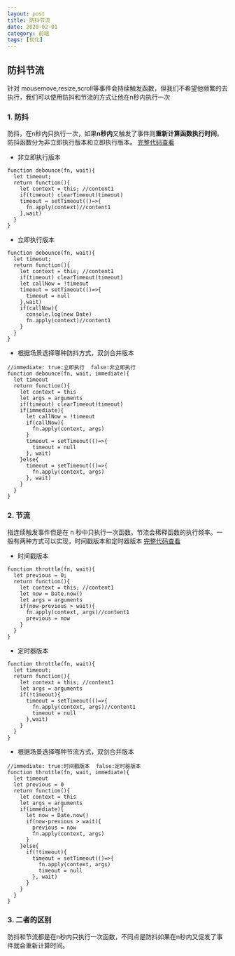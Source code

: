 ```yaml
---
layout: post
title: 防抖节流
date: 2020-02-01
category: 前端
tags: [优化]
---
```


## 防抖节流
针对 mousemove,resize,scroll等事件会持续触发函数，但我们不希望他频繁的去执行，我们可以使用防抖和节流的方式让他在n秒内执行一次
### 1. 防抖
防抖，在n秒内只执行一次，如果<b color="red">n秒内</b>又触发了事件则<b color="red">重新计算函数执行时间</b>。防抖函数分为非立即执行版本和立即执行版本。
<a href="../demo/防抖.html" target="_blank">完整代码查看</a>
* 非立即执行版本
```
function debounce(fn, wait){
  let timeout;
  return function(){
    let context = this; //content1
    if(timeout) clearTimeout(timeout)
    timeout = setTimeout(()=>{
      fn.apply(context)//content1
    },wait)
  }
}
```
* 立即执行版本
```
function debounce(fn, wait){
  let timeout;
  return function(){
    let context = this; //content1
    if(timeout) clearTimeout(timeout)
    let callNow = !timeout
    timeout = setTimeout(()=>{
      timeout = null
    },wait)
    if(callNow){
      console.log(new Date)
      fn.apply(context)//content1
    }
  }
}
```
* 根据场景选择哪种防抖方式，双剑合并版本
```
//immediate: true:立即执行  false:非立即执行
function debounce(fn, wait, immediate){
  let timeout
  return function(){
    let context = this
    let args = arguments
    if(timeout) clearTimeout(timeout)
    if(immediate){
      let callNow = !timeout
      if(callNow){
        fn.apply(context, args)
      }
      timeout = setTimeout(()=>{
        timeout = null
      }, wait)
    }else{
      timeout = setTimeout(()=>{
        fn.apply(context, args)
      }, wait)
    }
  }
}
```
### 2. 节流
指连续触发事件但是在 n 秒中只执行一次函数。节流会稀释函数的执行频率。一般有两种方式可以实现，时间戳版本和定时器版本
<a href="../demo/节流.html" target="_blank">完整代码查看</a>
* 时间戳版本
```
function throttle(fn, wait){
  let previous = 0;
  return function(){
    let context = this; //content1
    let now = Date.now()
    let args = arguments
    if(now-previous > wait){
      fn.apply(context, args)//content1
      previous = now
    }
  }
}
```
* 定时器版本
```
function throttle(fn, wait){
  let timeout;
  return function(){
    let context = this; //content1
    let args = arguments
    if(!timeout){
      timeout = setTimeout(()=>{
        fn.apply(context, args)//content1
        timeout = null
      },wait)
    }
  }
}
```
* 根据场景选择哪种节流方式，双剑合并版本
```
//immediate: true:时间戳版本  false:定时器版本
function throttle(fn, wait, immediate){
  let timeout
  let previous = 0
  return function(){
    let context = this
    let args = arguments
    if(immediate){
      let now = Date.now()
      if(now-previous > wait){
        previous = now
        fn.apply(context, args)
      }
    }else{
      if(!timeout){
        timeout = setTimeout(()=>{
          fn.apply(context, args)
          timeout = null
        }, wait)
      }
    }
  }
}
```
### 3. 二者的区别
防抖和节流都是在n秒内只执行一次函数，不同点是防抖如果在n秒内又促发了事件就会重新计算时间。
